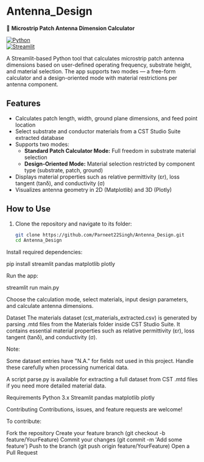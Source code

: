 # Antenna_Design  
📡 **Microstrip Patch Antenna Dimension Calculator**

[![Python](https://img.shields.io/badge/python-3.x-blue.svg)](https://www.python.org/)  
[![Streamlit](https://img.shields.io/badge/streamlit-v1.x-green.svg)](https://streamlit.io/)  

A Streamlit-based Python tool that calculates microstrip patch antenna dimensions based on user-defined operating frequency, substrate height, and material selection. The app supports two modes — a free-form calculator and a design-oriented mode with material restrictions per antenna component.

## Features
- Calculates patch length, width, ground plane dimensions, and feed point location  
- Select substrate and conductor materials from a CST Studio Suite extracted database  
- Supports two modes:  
  - **Standard Patch Calculator Mode:** Full freedom in substrate material selection  
  - **Design-Oriented Mode:** Material selection restricted by component type (substrate, patch, ground)  
- Displays material properties such as relative permittivity (εr), loss tangent (tanδ), and conductivity (σ)  
- Visualizes antenna geometry in 2D (Matplotlib) and 3D (Plotly)  

## How to Use
1. Clone the repository and navigate to its folder:  
   ```bash
   git clone https://github.com/Parneet22Singh/Antenna_Design.git
   cd Antenna_Design
Install required dependencies:

pip install streamlit pandas matplotlib plotly

Run the app:

streamlit run main.py

Choose the calculation mode, select materials, input design parameters, and calculate antenna dimensions.

Dataset
The materials dataset (cst_materials_extracted.csv) is generated by parsing .mtd files from the Materials folder inside CST Studio Suite. It contains essential material properties such as relative permittivity (εr), loss tangent (tanδ), and conductivity (σ).

Note:

Some dataset entries have "N.A." for fields not used in this project. Handle these carefully when processing numerical data.

A script parse.py is available for extracting a full dataset from CST .mtd files if you need more detailed material data.

Requirements
Python 3.x
Streamlit
pandas
matplotlib
plotly


Contributing
Contributions, issues, and feature requests are welcome!

To contribute:

Fork the repository
Create your feature branch (git checkout -b feature/YourFeature)
Commit your changes (git commit -m 'Add some feature')
Push to the branch (git push origin feature/YourFeature)
Open a Pull Request
